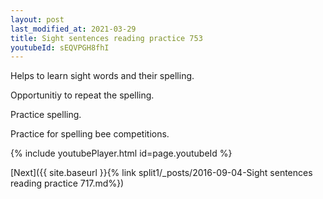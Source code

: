 ```yaml
---
layout: post
last_modified_at: 2021-03-29
title: Sight sentences reading practice 753
youtubeId: sEQVPGH8fhI
---
```

 
 
Helps to learn sight words and their spelling.

Opportunitiy to repeat the spelling. 

Practice spelling. 
 
Practice for spelling bee competitions. 
 
{% include youtubePlayer.html id=page.youtubeId %}
 
 

[Next]({{ site.baseurl }}{% link  split1/_posts/2016-09-04-Sight sentences reading practice 717.md%})
 
